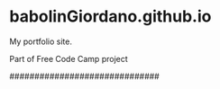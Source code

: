 # babolinGiordano.github.io

My portfolio site.

Part of Free Code Camp project

##############################
